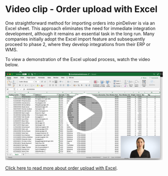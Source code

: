 # Video clip - Order upload with Excel

One straightforward method for importing orders into pinDeliver is via an Excel sheet. This approach eliminates the need for immediate integration development, although it remains an essential task in the long run. Many companies initially adopt the Excel import feature and subsequently proceed to phase 2, where they develop integrations from their ERP or WMS.

To view a demonstration of the Excel upload process, watch the video below. 

<p float="right">
<a href="https://youtu.be/-K3hSL8nUmM" target="_blank">
<img  alt="Excel Upload" src="/images/excel_order_movieclip_screenshot.png" width="600">
</a>
</p>

[Click here to read more about order upload with Excel](order_excel_upload.md).
